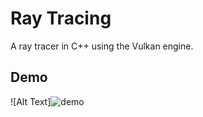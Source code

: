 # Ray Tracing

A ray tracer in C++ using the Vulkan engine.

## Demo
![Alt Text]![demo](https://user-images.githubusercontent.com/102703979/213974314-e9929816-8713-4525-bbd6-ae8b71ced653.gif)
